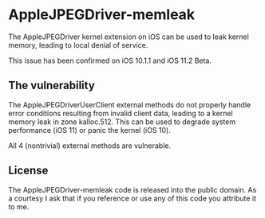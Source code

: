 # AppleJPEGDriver-memleak

<!-- Brandon Azad -->

The AppleJPEGDriver kernel extension on iOS can be used to leak kernel memory, leading to local
denial of service.

This issue has been confirmed on iOS 10.1.1 and iOS 11.2 Beta.

## The vulnerability

The AppleJPEGDriverUserClient external methods do not properly handle error conditions resulting
from invalid client data, leading to a kernel memory leak in zone kalloc.512. This can be used to
degrade system performance (iOS 11) or panic the kernel (iOS 10).

All 4 (nontrivial) external methods are vulnerable.

## License

The AppleJPEGDriver-memleak code is released into the public domain. As a courtesy I ask that if
you reference or use any of this code you attribute it to me.
